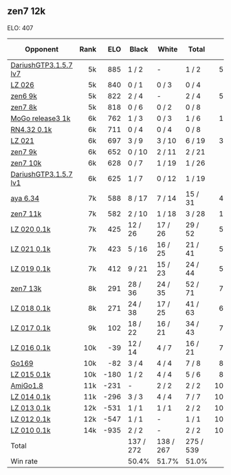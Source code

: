 ## zen7 12k ##

ELO: 407

Opponent | Rank | ELO | Black | White | Total | Win rate
---------|-----:|----:|-------|-------|-------|-------:
[DariushGTP3.1.5.7 lv7](DariushGTP3.1.5.7%20lv7.md) | 5k | 885 | 1 / 2 | - | 1 / 2 | 50.0%
[LZ 026](LZ%20026.md) | 5k | 840 | 0 / 1 | 0 / 3 | 0 / 4 | 0.0%
[zen6 9k](zen6%209k.md) | 5k | 822 | 2 / 4 | - | 2 / 4 | 50.0%
[zen7 8k](zen7%208k.md) | 5k | 818 | 0 / 6 | 0 / 2 | 0 / 8 | 0.0%
[MoGo release3 1k](MoGo%20release3%201k.md) | 6k | 762 | 1 / 3 | 0 / 3 | 1 / 6 | 16.7%
[RN4.32 0.1k](RN4.32%200.1k.md) | 6k | 711 | 0 / 4 | 0 / 4 | 0 / 8 | 0.0%
[LZ 021](LZ%20021.md) | 6k | 697 | 3 / 9 | 3 / 10 | 6 / 19 | 31.6%
[zen7 9k](zen7%209k.md) | 6k | 652 | 0 / 10 | 2 / 11 | 2 / 21 | 9.5%
[zen7 10k](zen7%2010k.md) | 6k | 628 | 0 / 7 | 1 / 19 | 1 / 26 | 3.8%
[DariushGTP3.1.5.7 lv1](DariushGTP3.1.5.7%20lv1.md) | 6k | 625 | 1 / 7 | 0 / 12 | 1 / 19 | 5.3%
[aya 6.34](aya%206.34.md) | 7k | 588 | 8 / 17 | 7 / 14 | 15 / 31 | 48.4%
[zen7 11k](zen7%2011k.md) | 7k | 582 | 2 / 10 | 1 / 18 | 3 / 28 | 10.7%
[LZ 020 0.1k](LZ%20020%200.1k.md) | 7k | 425 | 12 / 26 | 17 / 26 | 29 / 52 | 55.8%
[LZ 021 0.1k](LZ%20021%200.1k.md) | 7k | 423 | 5 / 16 | 16 / 25 | 21 / 41 | 51.2%
[LZ 019 0.1k](LZ%20019%200.1k.md) | 7k | 412 | 9 / 21 | 15 / 23 | 24 / 44 | 54.5%
[zen7 13k](zen7%2013k.md) | 8k | 291 | 28 / 36 | 24 / 35 | 52 / 71 | 73.2%
[LZ 018 0.1k](LZ%20018%200.1k.md) | 8k | 271 | 24 / 38 | 17 / 25 | 41 / 63 | 65.1%
[LZ 017 0.1k](LZ%20017%200.1k.md) | 9k | 102 | 18 / 22 | 16 / 21 | 34 / 43 | 79.1%
[LZ 016 0.1k](LZ%20016%200.1k.md) | 10k | -39 | 12 / 14 | 4 / 7 | 16 / 21 | 76.2%
[Go169](Go169.md) | 10k | -82 | 3 / 4 | 4 / 4 | 7 / 8 | 87.5%
[LZ 015 0.1k](LZ%20015%200.1k.md) | 10k | -180 | 1 / 2 | 4 / 4 | 5 / 6 | 83.3%
[AmiGo1.8](AmiGo1.8.md) | 11k | -231 | - | 2 / 2 | 2 / 2 | 100.0%
[LZ 014 0.1k](LZ%20014%200.1k.md) | 11k | -296 | 3 / 3 | 4 / 4 | 7 / 7 | 100.0%
[LZ 013 0.1k](LZ%20013%200.1k.md) | 12k | -531 | 1 / 1 | 1 / 1 | 2 / 2 | 100.0%
[LZ 012 0.1k](LZ%20012%200.1k.md) | 12k | -547 | 1 / 1 | - | 1 / 1 | 100.0%
[LZ 010 0.1k](LZ%20010%200.1k.md) | 14k | -935 | 2 / 2 | - | 2 / 2 | 100.0%
Total | | | 137 / 272 | 138 / 267 | 275 / 539 | 
Win rate| | | 50.4% | 51.7% | 51.0% | 
